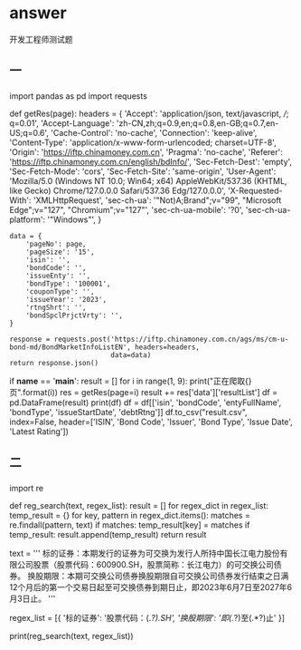 # answer
开发工程师测试题
## 一
###
import pandas as pd
import requests


def getRes(page):
    headers = {
        'Accept': 'application/json, text/javascript, */*; q=0.01',
        'Accept-Language': 'zh-CN,zh;q=0.9,en;q=0.8,en-GB;q=0.7,en-US;q=0.6',
        'Cache-Control': 'no-cache',
        'Connection': 'keep-alive',
        'Content-Type': 'application/x-www-form-urlencoded; charset=UTF-8',
        'Origin': 'https://iftp.chinamoney.com.cn',
        'Pragma': 'no-cache',
        'Referer': 'https://iftp.chinamoney.com.cn/english/bdInfo/',
        'Sec-Fetch-Dest': 'empty',
        'Sec-Fetch-Mode': 'cors',
        'Sec-Fetch-Site': 'same-origin',
        'User-Agent': 'Mozilla/5.0 (Windows NT 10.0; Win64; x64) AppleWebKit/537.36 (KHTML, like Gecko) Chrome/127.0.0.0 Safari/537.36 Edg/127.0.0.0',
        'X-Requested-With': 'XMLHttpRequest',
        'sec-ch-ua': '"Not)A;Brand";v="99", "Microsoft Edge";v="127", "Chromium";v="127"',
        'sec-ch-ua-mobile': '?0',
        'sec-ch-ua-platform': '"Windows"',
    }

    data = {
        'pageNo': page,
        'pageSize': '15',
        'isin': '',
        'bondCode': '',
        'issueEnty': '',
        'bondType': '100001',
        'couponType': '',
        'issueYear': '2023',
        'rtngShrt': '',
        'bondSpclPrjctVrty': '',
    }

    response = requests.post('https://iftp.chinamoney.com.cn/ags/ms/cm-u-bond-md/BondMarketInfoListEN', headers=headers,
                             data=data)
    return response.json()


if __name__ == '__main__':
    result = []
    for i in range(1, 9):
        print("正在爬取{}页".format(i))
        res = getRes(page=i)
        result += res['data']['resultList']
    df = pd.DataFrame(result)
    print(df)
    df = df[['isin', 'bondCode', 'entyFullName', 'bondType', 'issueStartDate', 'debtRtng']]
    df.to_csv("result.csv", index=False,
              header=['ISIN', 'Bond Code', 'Issuer', 'Bond Type', 'Issue Date', 'Latest Rating'])

###
## 二
###
import re

def reg_search(text, regex_list):
    result = []
    for regex_dict in regex_list:
        temp_result = {}
        for key, pattern in regex_dict.items():
            matches = re.findall(pattern, text)
            if matches:
                temp_result[key] = matches
        if temp_result:
            result.append(temp_result)
    return result

text = '''
标的证券：本期发行的证券为可交换为发行人所持中国长江电力股份有限公司股票（股票代码：600900.SH，股票简称：长江电力）的可交换公司债券。
换股期限：本期可交换公司债券换股期限自可交换公司债券发行结束之日满12个月后的第一个交易日起至可交换债券到期日止，即2023年6月7日至2027年6月3日止。
'''

regex_list = [{
    '标的证券': '股票代码：(.*?)\.SH',
    '换股期限': '即(.*?)至(.*?)止'
}]

print(reg_search(text, regex_list))

###
